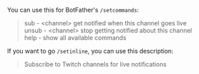You can use this for BotFather's `/setcommands`:

> sub - \<channel\> get notified when this channel goes live<br/>
> unsub - \<channel\> stop getting notified about this channel<br/>
> help - show all available commands<br/>

If you want to go `/setinline`, you can use this description:

> Subscribe to Twitch channels for live notifications
